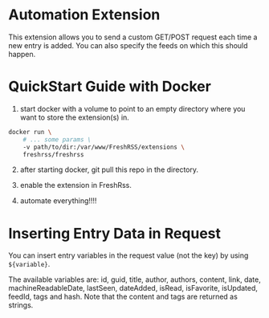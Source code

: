 Automation Extension
====================
This extension allows you to send a custom GET/POST request each time a new entry is added. You can also specify the feeds on which this should happen.

QuickStart Guide with Docker
============================
1. start docker with a volume to point to an empty directory where you want to store the extension(s) in.
```sh
docker run \
    # ... some params \
    -v path/to/dir:/var/www/FreshRSS/extensions \
    freshrss/freshrss
```

2. after starting docker, git pull this repo in the directory.

3. enable the extension in FreshRss.

4. automate everything!!!!

Inserting Entry Data in Request
===============================
You can insert entry variables in the request value (not the key) by using `${variable}`.

The available variables are: id, guid, title, author, authors, content, link, date, machineReadableDate, lastSeen, dateAdded, isRead, isFavorite, isUpdated, feedId, tags and hash. Note that the content and tags are returned as strings.

